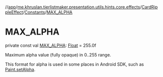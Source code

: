 //[app](../../../../index.md)/[me.khruslan.tierlistmaker.presentation.utils.hints.core.effects](../../index.md)/[CardRippleEffect](../index.md)/[Constants](index.md)/[MAX_ALPHA](-m-a-x_-a-l-p-h-a.md)

# MAX_ALPHA

private const val [MAX_ALPHA](-m-a-x_-a-l-p-h-a.md): [Float](https://kotlinlang.org/api/latest/jvm/stdlib/kotlin/-float/index.html) = 255.0f

Maximum alpha value (fully opaque) in 0..255 range.

This format for alpha is used in some places in Android SDK, such as [Paint.setAlpha](https://developer.android.com/reference/kotlin/android/graphics/Paint.html#setalpha).
